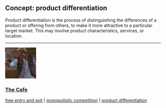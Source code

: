 ## Concept: product differentiation

Product differentiation is the process of distinguishing the differences of a product or offering from others, to make it more attractive to a particular target market. This may involve product characteristics, services, or location.

<hr>
<div class="clip-listing">
<img src="media/icons/cafe_clip2.jpg" alt="The Cafe icon">

### [The Cafe](../../clip/21/)

[free entry and exit](/concept/free-entry-and-exit/) | [monopolistic competition](/concept/monopolistic-competition/) | [product differentiation](/concept/product-differentiation/)
</div>

